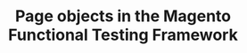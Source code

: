 ---
layout: default
group: mftf
subgroup: Page objects
title: Page objects in the Magento Functional Testing Framework
menu_title: Page objects
menu_node: parent
version: 2.3
github_link: magento-functional-testing-framework/page-objects.md
---